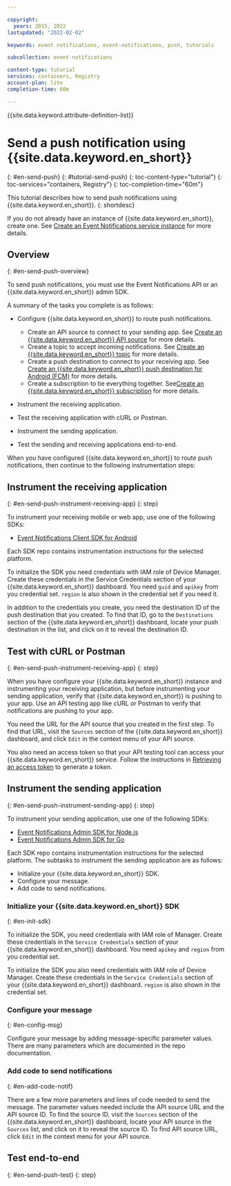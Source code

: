 ```yaml
---

copyright:
  years: 2015, 2022
lastupdated: "2022-02-02"

keywords: event notifications, event-notifications, push, tutorials

subcollection: event-notifications

content-type: tutorial
services: containers, Registry
account-plan: lite
completion-time: 60m

---
```


{{site.data.keyword.attribute-definition-list}}

# Send a push notification using {{site.data.keyword.en_short}}
{: #en-send-push}
{: #tutorial-send-push}
{: toc-content-type="tutorial"}
{: toc-services="containers, Registry"}
{: toc-completion-time="60m"}

This tutorial describes how to send push notifications using {{site.data.keyword.en_short}}.
{: shortdesc}

If you do not already have an instance of {{site.data.keyword.en_short}}, create one. See [Create an Event Notifications service instance](/docs/event-notifications?topic=event-notifications-en-create-en-instance) for more details.

## Overview
{: #en-send-push-overview}

To send push notifications, you must use the Event Notifications API or an {{site.data.keyword.en_short}} admin SDK. 

A summary of the tasks you complete is as follows:

- Configure {{site.data.keyword.en_short}} to route push notifications.

	- Create an API source to connect to your sending app. See [Create an {{site.data.keyword.en_short}} API source](/docs/event-notifications?topic=event-notifications-en-create-en-source) for more details.
	- Create a topic to accept incoming notifications. See [Create an {{site.data.keyword.en_short}} topic](/docs/event-notifications?topic=event-notifications-en-create-en-topic) for more details.
	- Create a push destination to connect to your receiving app. See [Create an {{site.data.keyword.en_short}} push destination for Android (FCM)](/docs/event-notifications?topic=event-notifications-en-create-en-destination-push-fcm) for more details.
	- Create a subscription to tie everything together. See[Create an {{site.data.keyword.en_short}} subscription](/docs/event-notifications?topic=event-notifications-en-create-en-subscription) for more details.

- Instrument the receiving application.
- Test the receiving application with cURL or Postman.
- Instrument the sending application.
- Test the sending and receiving applications end-to-end.

When you have configured {{site.data.keyword.en_short}} to route push notifications, then continue to the following instrumentation steps:

## Instrument the receiving application
{: #en-send-push-instrument-receiving-app}
{: step}

To instrument your receiving mobile or web app, use one of the following SDKs:

- [Event Notifications Client SDK for Android](https://github.com/IBM/event-notifications-destination-android-sdk)

Each SDK repo contains instrumentation instructions for the selected platform.

To initialize the SDK you need credentials with IAM role of Device Manager. Create these credentials in the Service Credentials section of your {{site.data.keyword.en_short}} dashboard. You need `guid` and `apikey` from you credential set. `region` is also shown in the credential set if you need it.

In addition to the credentials you create, you need the destination ID of the push destination that you created. To find that ID, go to the `Destinations` section of the {{site.data.keyword.en_short}} dashboard, locate your push destination in the list, and click on it to reveal the destination ID.

## Test with cURL or Postman
{: #en-send-push-instrument-receiving-app}
{: step}

When you have configure your {{site.data.keyword.en_short}} instance and instrumenting your receiving application, but before instrumenting your sending application, verify that {{site.data.keyword.en_short}} is pushing to your app. Use an API testing app like cURL or Postman to verify that notifications are pushing to your app. 

You need the URL for the API source that you created in the first step. To find that URL, visit the `Sources` section of the {{site.data.keyword.en_short}} dashboard, and click `Edit` in the context menu of your API source. 

You also need an access token so that your API testing tool can access your {{site.data.keyword.en_short}} service. Follow the instructions in [Retrieving an access token](/docs/hs-crypto?topic=hs-crypto-retrieve-access-token) to generate a token.

## Instrument the sending application
{: #en-send-push-instrument-sending-app}
{: step}

To instrument your sending application, use one of the following SDKs:

- [Event Notifications Admin SDK for Node.js](https://github.com/IBM/event-notifications-node-admin-sdk)
- [Event Notifications Admin SDK for Go](https://github.com/IBM/event-notifications-go-admin-sdk)

Each SDK repo contains instrumentation instructions for the selected platform. The subtasks to instrument the sending application are as follows:

- Initialize your {{site.data.keyword.en_short}} SDK.
- Configure your message.
- Add code to send notifications.

### Initialize your {{site.data.keyword.en_short}} SDK
{: #en-init-sdk}

To initialize the SDK, you need credentials with IAM role of Manager. Create these credentials in the `Service Credentials` section of your {{site.data.keyword.en_short}} dashboard. You need `apikey` and `region` from you credential set.

To initialize the SDK you also need credentials with IAM role of Device Manager. Create these credentials in the `Service Credentials` section of your {{site.data.keyword.en_short}} dashboard. `region` is also shown in the credential set.

### Configure your message
{: #en-config-msg}

Configure your message by adding message-specific parameter values. There are many parameters which are documented in the repo documentation.

### Add code to send notifications
{: #en-add-code-notif}

There are a few more parameters and lines of code needed to send the message. The parameter values needed include the API source URL and the API source ID. To find the source ID, visit the `Sources` section of the {{site.data.keyword.en_short}} dashboard, locate your API source in the `Sources` list, and click on it to reveal the source ID. To find API source URL, click `Edit` in the context menu for your API source.

## Test end-to-end
{: #en-send-push-test}
{: step}

